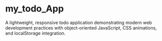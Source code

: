 # my_todo_App
A lightweight, responsive todo application demonstrating modern web development practices with object-oriented JavaScript, CSS animations, and localStorage integration.

